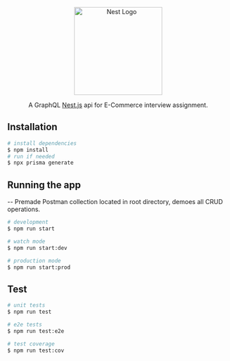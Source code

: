<p align="center">
  <a href="http://nestjs.com/" target="blank"><img src="https://nestjs.com/img/logo-small.svg" width="200" alt="Nest Logo" /></a>
</p>

[circleci-image]: https://img.shields.io/circleci/build/github/nestjs/nest/master?token=abc123def456
[circleci-url]: https://circleci.com/gh/nestjs/nest

  <p align="center">A GraphQL <a href="http://nodejs.org" target="_blank">Nest.js</a> api for E-Commerce interview assignment.</p>
    <p align="center">

## Installation

```bash
# install dependencies
$ npm install
# run if needed
$ npx prisma generate
```

## Running the app

-- Premade Postman collection located in root directory, demoes all CRUD operations.

```bash
# development
$ npm run start

# watch mode
$ npm run start:dev

# production mode
$ npm run start:prod
```

## Test

```bash
# unit tests
$ npm run test

# e2e tests
$ npm run test:e2e

# test coverage
$ npm run test:cov
```
